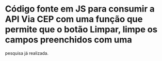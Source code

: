 # Código fonte em JS para consumir a API Via CEP com uma função que permite que o botão Limpar, limpe os campos preenchidos com uma
pesquisa já realizada.
